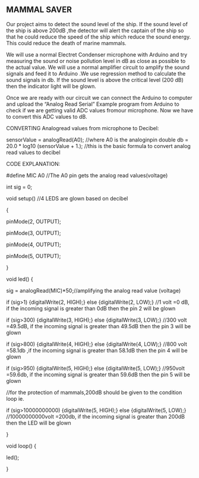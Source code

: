 
## MAMMAL SAVER

Our project aims to detect the sound level of the ship. If the sound level of the ship is above 200dB ,the detector will alert the captain of the ship so that he could reduce the speed of the ship which reduce the sound energy. This could reduce the death of marine mammals.

We will use a normal Electret Condenser microphone with Arduino and try measuring the sound or noise pollution level in dB as close as possible to the actual value. We will use a normal amplifier circuit to amplify the sound signals and feed it to Arduino .We use regression method to calculate the sound signals in db. If the sound level is above the critical level (200 dB) then the indicator light will be glown.

Once we are ready with our circuit we can connect the Arduino to computer and upload the “Analog Read Serial” Example program from Arduino to check if we are getting valid ADC values fromour microphone. Now we have to convert this ADC values to dB.

CONVERTING Analogread values from microphone to Decibel:

sensorValue = analogRead(A0); //where A0 is the analoginpin
double db = 20.0 * log10 (sensorValue + 1.); //this is the basic formula to convert analog read values to decibel

CODE EXPLANATION:

#define MIC A0 //The A0 pin gets the analog read values(voltage)

int sig = 0;

void setup() //4 LEDS are glown based on decibel

{

pinMode(2, OUTPUT);

pinMode(3, OUTPUT);

pinMode(4, OUTPUT);

pinMode(5, OUTPUT);

}

void led() {

sig = analogRead(MIC)*50;//amplifying the analog read value (voltage)

if (sig>1) {digitalWrite(2, HIGH);} else {digitalWrite(2, LOW);} //1 volt =0 dB, if the incoming signal is greater than 0dB then the pin 2 will be glown

if (sig>300) {digitalWrite(3, HIGH);} else {digitalWrite(3, LOW);} //300 volt =49.5dB, if the incoming signal is greater than 49.5dB then the pin 3 will be glown

if (sig>800) {digitalWrite(4, HIGH);} else {digitalWrite(4, LOW);} //800 volt =58.1db ,if the incoming signal is greater than 58.1dB then the pin 4 will be glown

if (sig>950) {digitalWrite(5, HIGH);} else {digitalWrite(5, LOW);} //950volt =59.6db, if the incoming signal is greater than 59.6dB then the pin 5 will be glown

//for the protection of mammals,200dB should be given to the condition loop ie.

if (sig>10000000000) {digitalWrite(5, HIGH);} else {digitalWrite(5, LOW);} //10000000000volt =200db, if the incoming signal is greater than 200dB then the LED will be glown

}

void loop() {

led();

}
